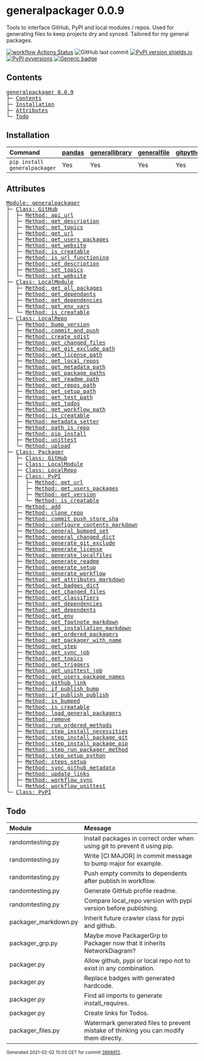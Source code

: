 # generalpackager 0.0.9
Tools to interface GitHub, PyPI and local modules / repos. Used for generating files to keep projects dry and synced. Tailored for my general packages.

[![workflow Actions Status](https://github.com/ManderaGeneral/generalpackager/workflows/workflow/badge.svg)](https://github.com/ManderaGeneral/generalpackager/actions)
![GitHub last commit](https://img.shields.io/github/last-commit/ManderaGeneral/generalpackager)
[![PyPI version shields.io](https://img.shields.io/pypi/v/generalpackager.svg)](https://pypi.org/project/generalpackager/)
[![PyPI pyversions](https://img.shields.io/pypi/pyversions/generalpackager.svg)](https://pypi.python.org/pypi/generalpackager/)
[![Generic badge](https://img.shields.io/badge/platforms-windows%20%7C%20ubuntu-blue.svg)](https://shields.io/)

## Contents
<pre>
<a href='#generalpackager-0.0.9'>generalpackager 0.0.9</a>
├─ <a href='#Contents'>Contents</a>
├─ <a href='#Installation'>Installation</a>
├─ <a href='#Attributes'>Attributes</a>
└─ <a href='#Todo'>Todo</a>
</pre>

## Installation
| Command                       | <a href='https://pypi.org/project/pandas'>pandas</a>   | <a href='https://pypi.org/project/generallibrary'>generallibrary</a>   | <a href='https://pypi.org/project/generalfile'>generalfile</a>   | <a href='https://pypi.org/project/gitpython'>gitpython</a>   | <a href='https://pypi.org/project/requests'>requests</a>   |
|:------------------------------|:-------------------------------------------------------|:-----------------------------------------------------------------------|:-----------------------------------------------------------------|:-------------------------------------------------------------|:-----------------------------------------------------------|
| `pip install generalpackager` | Yes                                                    | Yes                                                                    | Yes                                                              | Yes                                                          | Yes                                                        |

## Attributes
<pre>
<a href='https://github.com/ManderaGeneral/generalpackager/blob/38686f2/generalpackager/__init__.py#L1'>Module: generalpackager</a>
├─ <a href='https://github.com/ManderaGeneral/generalpackager/blob/38686f2/generalpackager/api/github.py#L9'>Class: GitHub</a>
│  ├─ <a href='https://github.com/ManderaGeneral/generalpackager/blob/38686f2/generalpackager/api/github.py#L34'>Method: api_url</a>
│  ├─ <a href='https://github.com/ManderaGeneral/generalpackager/blob/38686f2/generalpackager/api/github.py#L62'>Method: get_description</a>
│  ├─ <a href='https://github.com/ManderaGeneral/generalpackager/blob/38686f2/generalpackager/api/github.py#L49'>Method: get_topics</a>
│  ├─ <a href='https://github.com/ManderaGeneral/generalpackager/blob/38686f2/generalpackager/api/github.py#L25'>Method: get_url</a>
│  ├─ <a href='https://github.com/ManderaGeneral/generalpackager/blob/38686f2/generalpackager/api/github.py#L87'>Method: get_users_packages</a>
│  ├─ <a href='https://github.com/ManderaGeneral/generalpackager/blob/38686f2/generalpackager/api/github.py#L38'>Method: get_website</a>
│  ├─ <a href='https://github.com/ManderaGeneral/generalpackager/blob/38686f2/generalpackager/api/github.py#L20'>Method: is_creatable</a>
│  ├─ <a href='https://github.com/ManderaGeneral/generalpackager/blob/38686f2/generalpackager/api/github.py#L30'>Method: is_url_functioning</a>
│  ├─ <a href='https://github.com/ManderaGeneral/generalpackager/blob/38686f2/generalpackager/api/github.py#L68'>Method: set_description</a>
│  ├─ <a href='https://github.com/ManderaGeneral/generalpackager/blob/38686f2/generalpackager/api/github.py#L55'>Method: set_topics</a>
│  └─ <a href='https://github.com/ManderaGeneral/generalpackager/blob/38686f2/generalpackager/api/github.py#L44'>Method: set_website</a>
├─ <a href='https://github.com/ManderaGeneral/generalpackager/blob/38686f2/generalpackager/api/local_module.py#L8'>Class: LocalModule</a>
│  ├─ <a href='https://github.com/ManderaGeneral/generalpackager/blob/38686f2/generalpackager/api/local_module.py#L43'>Method: get_all_packages</a>
│  ├─ <a href='https://github.com/ManderaGeneral/generalpackager/blob/38686f2/generalpackager/api/local_module.py#L54'>Method: get_dependants</a>
│  ├─ <a href='https://github.com/ManderaGeneral/generalpackager/blob/38686f2/generalpackager/api/local_module.py#L48'>Method: get_dependencies</a>
│  ├─ <a href='https://github.com/ManderaGeneral/generalpackager/blob/38686f2/generalpackager/api/local_module.py#L34'>Method: get_env_vars</a>
│  └─ <a href='https://github.com/ManderaGeneral/generalpackager/blob/38686f2/generalpackager/api/local_module.py#L20'>Method: is_creatable</a>
├─ <a href='https://github.com/ManderaGeneral/generalpackager/blob/38686f2/generalpackager/api/local_repo.py#L13'>Class: LocalRepo</a>
│  ├─ <a href='https://github.com/ManderaGeneral/generalpackager/blob/38686f2/generalpackager/api/local_repo.py#L169'>Method: bump_version</a>
│  ├─ <a href='https://github.com/ManderaGeneral/generalpackager/blob/38686f2/generalpackager/api/local_repo.py#L145'>Method: commit_and_push</a>
│  ├─ <a href='https://github.com/ManderaGeneral/generalpackager/blob/38686f2/generalpackager/api/local_repo.py#L184'>Method: create_sdist</a>
│  ├─ <a href='https://github.com/ManderaGeneral/generalpackager/blob/38686f2/generalpackager/api/local_repo.py#L164'>Method: get_changed_files</a>
│  ├─ <a href='https://github.com/ManderaGeneral/generalpackager/blob/38686f2/generalpackager/api/local_repo.py#L82'>Method: get_git_exclude_path</a>
│  ├─ <a href='https://github.com/ManderaGeneral/generalpackager/blob/38686f2/generalpackager/api/local_repo.py#L90'>Method: get_license_path</a>
│  ├─ <a href='https://github.com/ManderaGeneral/generalpackager/blob/38686f2/generalpackager/api/local_repo.py#L106'>Method: get_local_repos</a>
│  ├─ <a href='https://github.com/ManderaGeneral/generalpackager/blob/38686f2/generalpackager/api/local_repo.py#L78'>Method: get_metadata_path</a>
│  ├─ <a href='https://github.com/ManderaGeneral/generalpackager/blob/38686f2/generalpackager/api/local_repo.py#L102'>Method: get_package_paths</a>
│  ├─ <a href='https://github.com/ManderaGeneral/generalpackager/blob/38686f2/generalpackager/api/local_repo.py#L74'>Method: get_readme_path</a>
│  ├─ <a href='https://github.com/ManderaGeneral/generalpackager/blob/38686f2/generalpackager/api/local_repo.py#L47'>Method: get_repos_path</a>
│  ├─ <a href='https://github.com/ManderaGeneral/generalpackager/blob/38686f2/generalpackager/api/local_repo.py#L86'>Method: get_setup_path</a>
│  ├─ <a href='https://github.com/ManderaGeneral/generalpackager/blob/38686f2/generalpackager/api/local_repo.py#L98'>Method: get_test_path</a>
│  ├─ <a href='https://github.com/ManderaGeneral/generalpackager/blob/38686f2/generalpackager/api/local_repo.py#L125'>Method: get_todos</a>
│  ├─ <a href='https://github.com/ManderaGeneral/generalpackager/blob/38686f2/generalpackager/api/local_repo.py#L94'>Method: get_workflow_path</a>
│  ├─ <a href='https://github.com/ManderaGeneral/generalpackager/blob/38686f2/generalpackager/api/local_repo.py#L60'>Method: is_creatable</a>
│  ├─ <a href='https://github.com/ManderaGeneral/generalpackager/blob/38686f2/generalpackager/api/local_repo.py#L65'>Method: metadata_setter</a>
│  ├─ <a href='https://github.com/ManderaGeneral/generalpackager/blob/38686f2/generalpackager/api/local_repo.py#L114'>Method: path_is_repo</a>
│  ├─ <a href='https://github.com/ManderaGeneral/generalpackager/blob/38686f2/generalpackager/api/local_repo.py#L173'>Method: pip_install</a>
│  ├─ <a href='https://github.com/ManderaGeneral/generalpackager/blob/38686f2/generalpackager/api/local_repo.py#L179'>Method: unittest</a>
│  └─ <a href='https://github.com/ManderaGeneral/generalpackager/blob/38686f2/generalpackager/api/local_repo.py#L189'>Method: upload</a>
├─ <a href='https://github.com/ManderaGeneral/generalpackager/blob/38686f2/generalpackager/packager.py#L17'>Class: Packager</a>
│  ├─ <a href='https://github.com/ManderaGeneral/generalpackager/blob/38686f2/generalpackager/api/github.py#L9'>Class: GitHub</a>
│  ├─ <a href='https://github.com/ManderaGeneral/generalpackager/blob/38686f2/generalpackager/api/local_module.py#L8'>Class: LocalModule</a>
│  ├─ <a href='https://github.com/ManderaGeneral/generalpackager/blob/38686f2/generalpackager/api/local_repo.py#L13'>Class: LocalRepo</a>
│  ├─ <a href='https://github.com/ManderaGeneral/generalpackager/blob/38686f2/generalpackager/api/pypi.py#L8'>Class: PyPI</a>
│  │  ├─ <a href='https://github.com/ManderaGeneral/generalpackager/blob/38686f2/generalpackager/api/pypi.py#L20'>Method: get_url</a>
│  │  ├─ <a href='https://github.com/ManderaGeneral/generalpackager/blob/38686f2/generalpackager/api/pypi.py#L25'>Method: get_users_packages</a>
│  │  ├─ <a href='https://github.com/ManderaGeneral/generalpackager/blob/38686f2/generalpackager/api/pypi.py#L33'>Method: get_version</a>
│  │  └─ <a href='https://github.com/ManderaGeneral/generalpackager/blob/38686f2/generalpackager/api/pypi.py#L15'>Method: is_creatable</a>
│  ├─ <a href='https://github.com/ManderaGeneral/generalpackager/blob/38686f2/generalpackager/packager_relations.py#L6'>Method: add</a>
│  ├─ <a href='https://github.com/ManderaGeneral/generalpackager/blob/38686f2/generalpackager/packager_github.py#L19'>Method: clone_repo</a>
│  ├─ <a href='https://github.com/ManderaGeneral/generalpackager/blob/38686f2/generalpackager/packager_github.py#L31'>Method: commit_push_store_sha</a>
│  ├─ <a href='https://github.com/ManderaGeneral/generalpackager/blob/38686f2/generalpackager/packager_markdown.py#L46'>Method: configure_contents_markdown</a>
│  ├─ <a href='https://github.com/ManderaGeneral/generalpackager/blob/38686f2/generalpackager/packager_relations.py#L84'>Method: general_bumped_set</a>
│  ├─ <a href='https://github.com/ManderaGeneral/generalpackager/blob/38686f2/generalpackager/packager_relations.py#L91'>Method: general_changed_dict</a>
│  ├─ <a href='https://github.com/ManderaGeneral/generalpackager/blob/38686f2/generalpackager/packager_files.py#L96'>Method: generate_git_exclude</a>
│  ├─ <a href='https://github.com/ManderaGeneral/generalpackager/blob/38686f2/generalpackager/packager_files.py#L102'>Method: generate_license</a>
│  ├─ <a href='https://github.com/ManderaGeneral/generalpackager/blob/38686f2/generalpackager/packager.py#L87'>Method: generate_localfiles</a>
│  ├─ <a href='https://github.com/ManderaGeneral/generalpackager/blob/38686f2/generalpackager/packager_files.py#L130'>Method: generate_readme</a>
│  ├─ <a href='https://github.com/ManderaGeneral/generalpackager/blob/38686f2/generalpackager/packager_files.py#L49'>Method: generate_setup</a>
│  ├─ <a href='https://github.com/ManderaGeneral/generalpackager/blob/38686f2/generalpackager/packager_files.py#L114'>Method: generate_workflow</a>
│  ├─ <a href='https://github.com/ManderaGeneral/generalpackager/blob/38686f2/generalpackager/packager_markdown.py#L75'>Method: get_attributes_markdown</a>
│  ├─ <a href='https://github.com/ManderaGeneral/generalpackager/blob/38686f2/generalpackager/packager_markdown.py#L8'>Method: get_badges_dict</a>
│  ├─ <a href='https://github.com/ManderaGeneral/generalpackager/blob/38686f2/generalpackager/packager_files.py#L37'>Method: get_changed_files</a>
│  ├─ <a href='https://github.com/ManderaGeneral/generalpackager/blob/38686f2/generalpackager/packager_metadata.py#L26'>Method: get_classifiers</a>
│  ├─ <a href='https://github.com/ManderaGeneral/generalpackager/blob/38686f2/generalpackager/packager_relations.py#L57'>Method: get_dependencies</a>
│  ├─ <a href='https://github.com/ManderaGeneral/generalpackager/blob/38686f2/generalpackager/packager_relations.py#L63'>Method: get_dependents</a>
│  ├─ <a href='https://github.com/ManderaGeneral/generalpackager/blob/38686f2/generalpackager/packager_workflow.py#L71'>Method: get_env</a>
│  ├─ <a href='https://github.com/ManderaGeneral/generalpackager/blob/38686f2/generalpackager/packager_markdown.py#L82'>Method: get_footnote_markdown</a>
│  ├─ <a href='https://github.com/ManderaGeneral/generalpackager/blob/38686f2/generalpackager/packager_markdown.py#L21'>Method: get_installation_markdown</a>
│  ├─ <a href='https://github.com/ManderaGeneral/generalpackager/blob/38686f2/generalpackager/packager_relations.py#L69'>Method: get_ordered_packagers</a>
│  ├─ <a href='https://github.com/ManderaGeneral/generalpackager/blob/38686f2/generalpackager/packager_relations.py#L31'>Method: get_packager_with_name</a>
│  ├─ <a href='https://github.com/ManderaGeneral/generalpackager/blob/38686f2/generalpackager/packager_workflow.py#L30'>Method: get_step</a>
│  ├─ <a href='https://github.com/ManderaGeneral/generalpackager/blob/38686f2/generalpackager/packager_workflow.py#L106'>Method: get_sync_job</a>
│  ├─ <a href='https://github.com/ManderaGeneral/generalpackager/blob/38686f2/generalpackager/packager_metadata.py#L16'>Method: get_topics</a>
│  ├─ <a href='https://github.com/ManderaGeneral/generalpackager/blob/38686f2/generalpackager/packager_workflow.py#L22'>Method: get_triggers</a>
│  ├─ <a href='https://github.com/ManderaGeneral/generalpackager/blob/38686f2/generalpackager/packager_workflow.py#L92'>Method: get_unittest_job</a>
│  ├─ <a href='https://github.com/ManderaGeneral/generalpackager/blob/38686f2/generalpackager/packager_relations.py#L75'>Method: get_users_package_names</a>
│  ├─ <a href='https://github.com/ManderaGeneral/generalpackager/blob/38686f2/generalpackager/packager_markdown.py#L67'>Method: github_link</a>
│  ├─ <a href='https://github.com/ManderaGeneral/generalpackager/blob/38686f2/generalpackager/packager_workflow.py#L154'>Method: if_publish_bump</a>
│  ├─ <a href='https://github.com/ManderaGeneral/generalpackager/blob/38686f2/generalpackager/packager_workflow.py#L159'>Method: if_publish_publish</a>
│  ├─ <a href='https://github.com/ManderaGeneral/generalpackager/blob/38686f2/generalpackager/packager_metadata.py#L32'>Method: is_bumped</a>
│  ├─ <a href='https://github.com/ManderaGeneral/generalpackager/blob/38686f2/generalpackager/packager.py#L46'>Method: is_creatable</a>
│  ├─ <a href='https://github.com/ManderaGeneral/generalpackager/blob/38686f2/generalpackager/packager_relations.py#L45'>Method: load_general_packagers</a>
│  ├─ <a href='https://github.com/ManderaGeneral/generalpackager/blob/38686f2/generalpackager/packager_relations.py#L15'>Method: remove</a>
│  ├─ <a href='https://github.com/ManderaGeneral/generalpackager/blob/38686f2/generalpackager/packager_workflow.py#L122'>Method: run_ordered_methods</a>
│  ├─ <a href='https://github.com/ManderaGeneral/generalpackager/blob/38686f2/generalpackager/packager_workflow.py#L45'>Method: step_install_necessities</a>
│  ├─ <a href='https://github.com/ManderaGeneral/generalpackager/blob/38686f2/generalpackager/packager_workflow.py#L59'>Method: step_install_package_git</a>
│  ├─ <a href='https://github.com/ManderaGeneral/generalpackager/blob/38686f2/generalpackager/packager_workflow.py#L52'>Method: step_install_package_pip</a>
│  ├─ <a href='https://github.com/ManderaGeneral/generalpackager/blob/38686f2/generalpackager/packager_workflow.py#L115'>Method: step_run_packager_method</a>
│  ├─ <a href='https://github.com/ManderaGeneral/generalpackager/blob/38686f2/generalpackager/packager_workflow.py#L38'>Method: step_setup_python</a>
│  ├─ <a href='https://github.com/ManderaGeneral/generalpackager/blob/38686f2/generalpackager/packager_workflow.py#L82'>Method: steps_setup</a>
│  ├─ <a href='https://github.com/ManderaGeneral/generalpackager/blob/38686f2/generalpackager/packager_github.py#L11'>Method: sync_github_metadata</a>
│  ├─ <a href='https://github.com/ManderaGeneral/generalpackager/blob/38686f2/generalpackager/packager_relations.py#L21'>Method: update_links</a>
│  ├─ <a href='https://github.com/ManderaGeneral/generalpackager/blob/38686f2/generalpackager/packager_workflow.py#L138'>Method: workflow_sync</a>
│  └─ <a href='https://github.com/ManderaGeneral/generalpackager/blob/38686f2/generalpackager/packager_workflow.py#L130'>Method: workflow_unittest</a>
└─ <a href='https://github.com/ManderaGeneral/generalpackager/blob/38686f2/generalpackager/api/pypi.py#L8'>Class: PyPI</a>
</pre>

## Todo
| Module               | Message                                                                                |
|:---------------------|:---------------------------------------------------------------------------------------|
| randomtesting.py     | Install packages in correct order when using git to prevent it using pip.              |
| randomtesting.py     | Write [CI MAJOR] in commit message to bump major for example.                          |
| randomtesting.py     | Push empty commits to dependents after publish in workflow.                            |
| randomtesting.py     | Generate GitHub profile readme.                                                        |
| randomtesting.py     | Compare local\_repo version with pypi version before publishing.                        |
| packager\_markdown.py | Inherit future crawler class for pypi and github.                                      |
| packager\_grp.py      | Maybe move PackagerGrp to Packager now that it inherits NetworkDiagram?                |
| packager.py          | Allow github, pypi or local repo not to exist in any combination.                      |
| packager.py          | Replace badges with generated hardcode.                                                |
| packager.py          | Find all imports to generate install\_requires.                                         |
| packager.py          | Create links for Todos.                                                                |
| packager\_files.py    | Watermark generated files to prevent mistake of thinking you can modify them directly. |

<sup>
Generated 2021-02-02 15:03 CET for commit <a href='https://github.com/ManderaGeneral/generalpackager/commit/38686f2'>38686f2</a>.
</sup>
